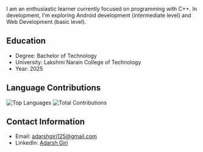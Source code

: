 
I am an enthusiastic learner currently focused on programming with C++. In development, I'm exploring Android development (intermediate level) and Web Development (basic level).

## Education

- Degree: Bachelor of Technology
- University: Lakshmi Narain College of Technology
- Year: 2025


## Language Contributions

![Top Languages](https://github-readme-stats.vercel.app/api/top-langs/?username=adarshgiri125&layout=compact&hide=html)
![Total Contributions](https://github-readme-stats.vercel.app/api?username=adarshgiri125&show_icons=true)

## Contact Information

- Email: adarshgiri125@gmail.com
- LinkedIn: [Adarsh Giri](https://www.linkedin.com/in/adarsh-giri-186881230)
